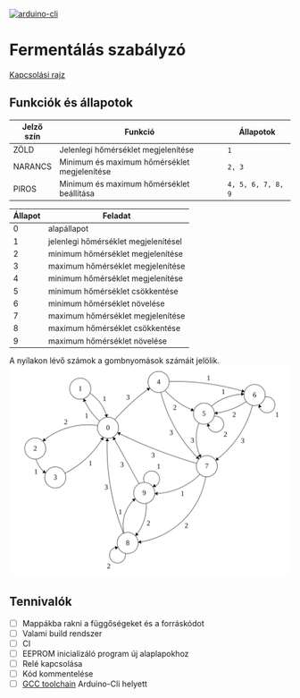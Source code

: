 [![arduino-cli](https://img.shields.io/badge/arduino--cli-0.12.1-brightgreen)](https://github.com/arduino/arduino-cli)

# Fermentálás szabályzó

[Kapcsolási rajz](./schematics.txt)

## Funkciók és állapotok

|Jelző szín  |Funkció                                       |Állapotok        |
|------------|----------------------------------------------|-----------------|
|ZÖLD        | Jelenlegi hőmérséklet megjelenítése          | `1`             |
|NARANCS     | Minimum és maximum hőmérséklet megjelenítése | `2, 3`          |
|PIROS       | Minimum és maximum hőmérséklet beállítása | `4, 5, 6, 7, 8, 9` |

|Állapot | Feladat          |
|--------|------------------|
|0       | alapállapot      |
|1       | jelenlegi hőmérséklet megjelenítésel |
|2       | minimum hőmérséklet megjelenítése |
|3       | maximum hőmérséklet megjelenítése |
|4       | minimum hőmérséklet megjelenítése |
|5       | minimum hőmérséklet csökkentése |
|6       | minimum hőmérséklet növelése    |
|7       | maximum hőmérséklet megjelenítése  |
|8       | maximum hőmérséklet csökkentése    |
|9       | maximum hőmérséklet növelése |

A nyílakon lévő számok a gombnyomások számáit jelölik.
![Állapotok](./automata.svg)

## Tennivalók
- [ ] Mappákba rakni a függőségeket és a forráskódot
- [ ] Valami build rendszer
- [ ] CI
- [ ] EEPROM inicializáló program új alaplapokhoz
- [ ] Relé kapcsolása
- [ ] Kód kommentelése
- [ ] [GCC toolchain](https://thinkingonthinking.com/an-arduino-sketch-from-scratch/) Arduino-Cli helyett
